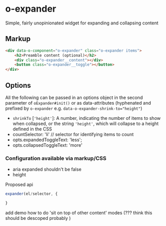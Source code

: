 # o-expander
Simple, fairly unopinionated widget for expanding and collapsing content

## Markup

```html
<div data-o-component="o-expander" class="o-expander items">
    <h2>Preamble content (optional)</h2>
    <div class="o-expander__content"></div>
    <button class="o-expander__toggle"></button>
</div>
```

## Options

All the following can be passed in an options object in the second parameter of `oExpander#init()` or as data-attributes (hyphenated and prefixed by `o-expander` e.g. `data-o-expander-shrink-to="height"`)

* `shrinkTo` [`'height'`]: A number, indicating the number of items to show when collapsed, or the string `'height'`, which will collapse to a height defined in the CSS
* countSelector: 'li' // selector for identifying items to count
* opts.expandedToggleText: 'less';
* opts.collapsedToggleText: 'more'

### Configuration available via markup/CSS
 - aria expanded shouldn't be false
  - height

Proposed api
``` javascript
expander(el/selector, {

}
```


add demo how to do 'sit on top of other content' modes (??? think this should be descoped probably )
